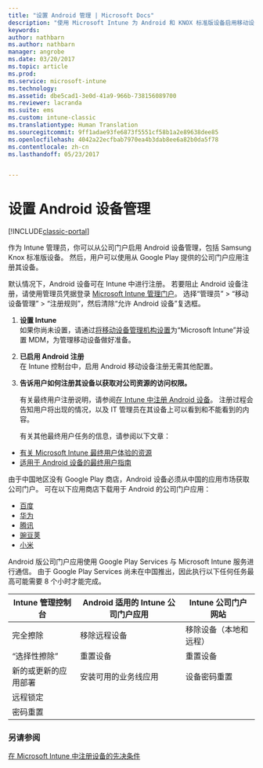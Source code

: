 ```yaml
---
title: "设置 Android 管理 | Microsoft Docs"
description: "使用 Microsoft Intune 为 Android 和 KNOX 标准版设备启用移动设备管理 (MDM)。"
keywords: 
author: nathbarn
ms.author: nathbarn
manager: angrobe
ms.date: 03/20/2017
ms.topic: article
ms.prod: 
ms.service: microsoft-intune
ms.technology: 
ms.assetid: dbe5cad1-3e0d-41a9-966b-738156089700
ms.reviewer: lacranda
ms.suite: ems
ms.custom: intune-classic
ms.translationtype: Human Translation
ms.sourcegitcommit: 9ff1adae93fe6873f5551cf58b1a2e89638dee85
ms.openlocfilehash: 4042a22ecfbab7970ea4b3dab8ee6a82b0da5f78
ms.contentlocale: zh-cn
ms.lasthandoff: 05/23/2017


---
```


# <a name="set-up-android-device-management"></a>设置 Android 设备管理

[!INCLUDE[classic-portal](../includes/classic-portal.md)]

作为 Intune 管理员，你可以从公司门户启用 Android 设备管理，包括 Samsung Knox 标准版设备。 然后，用户可以使用从 Google Play 提供的公司门户应用注册其设备。

默认情况下，Android 设备可在 Intune 中进行注册。 若要阻止 Android 设备注册，请使用管理员凭据登录 [Microsoft Intune 管理门户](https://manage.microsoft.com)。 选择“管理员” > “移动设备管理” > “注册规则”，然后清除“允许 Android 设备”复选框。

1.  **设置 Intune**<br>
    如果你尚未设置，请通过[将移动设备管理机构设置](prerequisites-for-enrollment.md#step-2-set-mdm-authority)为“Microsoft Intune”并设置 MDM，为管理移动设备做好准备。

2.  **已启用 Android 注册**<br>
    在 Intune 控制台中，启用 Android 移动设备注册无需其他配置。

3.  **告诉用户如何注册其设备以获取对公司资源的访问权限。**

    有关最终用户注册说明，请参阅[在 Intune 中注册 Android 设备](https://docs.microsoft.com/intune-user-help/enroll-your-device-in-intune-android)。 注册过程会告知用户将出现的情况，以及 IT 管理员在其设备上可以看到和不能看到的内容。

    有关其他最终用户任务的信息，请参阅以下文章：
  - [有关 Microsoft Intune 最终用户体验的资源](how-to-educate-your-end-users-about-microsoft-intune.md)
  - [适用于 Android 设备的最终用户指南](https://docs.microsoft.com/intune-user-help/using-your-android-device-with-intune)

由于中国地区没有 Google Play 商店，Android 设备必须从中国的应用市场获取公司门户。 可在以下应用商店下载用于 Android 的公司门户应用：
* [百度](https://go.microsoft.com/fwlink/?linkid=836946)
* [华为](https://go.microsoft.com/fwlink/?linkid=836948)
* [腾讯](https://go.microsoft.com/fwlink/?linkid=836949)
* [豌豆荚](https://go.microsoft.com/fwlink/?linkid=836950)
* [小米](https://go.microsoft.com/fwlink/?linkid=836947)

Android 版公司门户应用使用 Google Play Services 与 Microsoft Intune 服务进行通信。 由于 Google Play Services 尚未在中国推出，因此执行以下任何任务最高可能需要 8 个小时才能完成。 

|Intune 管理控制台| Android 适用的 Intune 公司门户应用 |Intune 公司门户网站|   
|---|---|---|
|完全擦除| 移除远程设备| 移除设备（本地和远程）|
|“选择性擦除”| 重置设备| 重置设备|
|新的或更新的应用部署| 安装可用的业务线应用| 设备密码重置|
|远程锁定|||
|密码重置|||

### <a name="see-also"></a>另请参阅
[在 Microsoft Intune 中注册设备的先决条件](prerequisites-for-enrollment.md)

